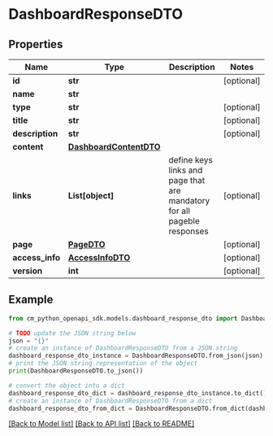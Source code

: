 # DashboardResponseDTO


## Properties

Name | Type | Description | Notes
------------ | ------------- | ------------- | -------------
**id** | **str** |  | [optional] 
**name** | **str** |  | 
**type** | **str** |  | [optional] 
**title** | **str** |  | [optional] 
**description** | **str** |  | [optional] 
**content** | [**DashboardContentDTO**](DashboardContentDTO.md) |  | 
**links** | **List[object]** | define keys links and page that are mandatory for all pageble responses | [optional] 
**page** | [**PageDTO**](PageDTO.md) |  | [optional] 
**access_info** | [**AccessInfoDTO**](AccessInfoDTO.md) |  | [optional] 
**version** | **int** |  | [optional] 

## Example

```python
from cm_python_openapi_sdk.models.dashboard_response_dto import DashboardResponseDTO

# TODO update the JSON string below
json = "{}"
# create an instance of DashboardResponseDTO from a JSON string
dashboard_response_dto_instance = DashboardResponseDTO.from_json(json)
# print the JSON string representation of the object
print(DashboardResponseDTO.to_json())

# convert the object into a dict
dashboard_response_dto_dict = dashboard_response_dto_instance.to_dict()
# create an instance of DashboardResponseDTO from a dict
dashboard_response_dto_from_dict = DashboardResponseDTO.from_dict(dashboard_response_dto_dict)
```
[[Back to Model list]](../README.md#documentation-for-models) [[Back to API list]](../README.md#documentation-for-api-endpoints) [[Back to README]](../README.md)



